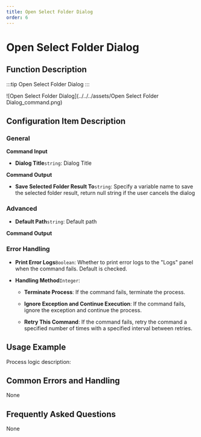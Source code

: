 ```yaml
---
title: Open Select Folder Dialog
order: 6
---
```


# Open Select Folder Dialog

## Function Description

:::tip 
Open Select Folder Dialog
:::

![Open Select Folder Dialog](../../../assets/Open Select Folder Dialog_command.png)

## Configuration Item Description

### General

**Command Input**

- **Dialog Title**`string`: Dialog Title


**Command Output**

- **Save Selected Folder Result To**`string`: Specify a variable name to save the selected folder result, return null string if the user cancels the dialog

### Advanced

- **Default Path**`string`: Default path


**Command Output**

### Error Handling

- **Print Error Logs**`Boolean`: Whether to print error logs to the "Logs" panel when the command fails. Default is checked. 

- **Handling Method**`Integer`:

    - **Terminate Process**: If the command fails, terminate the process.

    - **Ignore Exception and Continue Execution**: If the command fails, ignore the exception and continue the process.

    - **Retry This Command**: If the command fails, retry the command a specified number of times with a specified interval between retries.

## Usage Example

Process logic description:

## Common Errors and Handling

None

## Frequently Asked Questions

None

